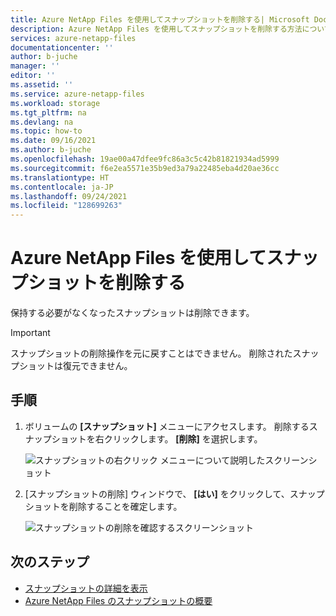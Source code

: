 ```yaml
---
title: Azure NetApp Files を使用してスナップショットを削除する| Microsoft Docs
description: Azure NetApp Files を使用してスナップショットを削除する方法について説明します。
services: azure-netapp-files
documentationcenter: ''
author: b-juche
manager: ''
editor: ''
ms.assetid: ''
ms.service: azure-netapp-files
ms.workload: storage
ms.tgt_pltfrm: na
ms.devlang: na
ms.topic: how-to
ms.date: 09/16/2021
ms.author: b-juche
ms.openlocfilehash: 19ae00a47dfee9fc86a3c5c42b81821934ad5999
ms.sourcegitcommit: f6e2ea5571e35b9ed3a79a22485eba4d20ae36cc
ms.translationtype: HT
ms.contentlocale: ja-JP
ms.lasthandoff: 09/24/2021
ms.locfileid: "128699263"
---
```

# <a name="delete-snapshots-using-azure-netapp-files"></a>Azure NetApp Files を使用してスナップショットを削除する 

保持する必要がなくなったスナップショットは削除できます。 

> [!IMPORTANT]
> スナップショットの削除操作を元に戻すことはできません。 削除されたスナップショットは復元できません。 

## <a name="steps"></a>手順

1. ボリュームの **[スナップショット]** メニューにアクセスします。 削除するスナップショットを右クリックします。 **[削除]** を選択します。

    ![スナップショットの右クリック メニューについて説明したスクリーンショット](../media/azure-netapp-files/snapshot-right-click-menu.png) 

2. [スナップショットの削除] ウィンドウで、 **[はい]** をクリックして、スナップショットを削除することを確定します。 

    ![スナップショットの削除を確認するスクリーンショット](../media/azure-netapp-files/snapshot-confirm-delete.png)  

## <a name="next-steps"></a>次のステップ

* [スナップショットの詳細を表示](snapshots-introduction.md)
* [Azure NetApp Files のスナップショットの概要](https://anfcommunity.com/2021/01/31/azure-netapp-files-snapshot-overview/)